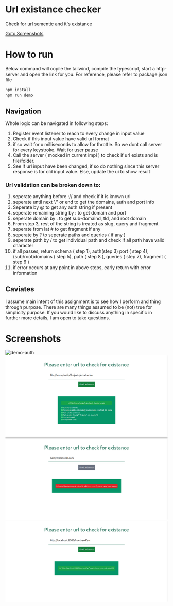 # Url existance checker
Check for url sementic and it's existance

[Goto Screenshots](#screenshots)

# How to run
Below command will copile the tailwind, compile the typescript, start a http-server and open the link for you.
For reference, please refer to package.json file
```sh
npm install
npm run demo
```

## Navigation
Whole logic can be navigated in following steps:
1) Register event listener to reach to every change in input value
2) Check if this input value have valid url format
3) if so wait for x milliseconds to allow for throttle. So we dont call server for every keystroke. Wait for user pause
4) Call the server ( mocked in current impl ) to check if url exists and is file/folder.
5) See if url input have been changed, if so do nothing since this server response is for old input value. Else,
update the ui to show result

### Url validation can be broken down to:
1) seperate anything before :// and check if it is known url
2) seperate until next '/' or end to get the domains, auth and port info
3) Seperate by @ to get any auth string if present
4) seperate remaining string by : to get domain and port
5) seperate domain by . to get sub-domaind, tld, and root domain
6) From step 3, rest of the string is treated as slug, query and fragment
7) seperate from lat # to get fragment if any
8) seperate by ? to seperate paths and queries ( if any )
9) seperate path by / to get individual path and check if all path have valid character
10) if all passes, return schema ( step 1), auth(step 3) port ( step 4), (sub/root)domains ( step 5), path ( step 8 ), queries ( step 7), fragment ( step 6 )
11) if error occurs at any point in above steps, early return with error information

## Caviates
I assume main intent of this assignment is to see how I perform and thing through purpose.
There are many things assumed to be (not) true for simplicity purpose. If you would like to discuss anything in specific in further more details, I am open to take questions.

# Screenshots
![demo-auth](./res/demo-auth.png)
![demo-one](./res/demo-one.png)
![demo-two](./res/demo-two.png)
![demo-three](./res/demo-3.png)